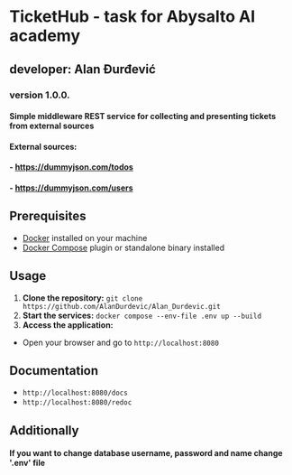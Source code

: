 # TicketHub - task for Abysalto AI academy
## developer: Alan Đurđević
### version 1.0.0.

#### Simple middleware REST service for collecting and presenting tickets from external sources
#### External sources:
#### - https://dummyjson.com/todos
#### - https://dummyjson.com/users

## Prerequisites
- [Docker](https://www.docker.com/) installed on your machine
- [Docker Compose](https://docs.docker.com/compose/) plugin or standalone binary installed

## Usage

1. **Clone the repository:** `git clone https://github.com/AlanDurdevic/Alan_Durdevic.git`
2. **Start the services:** `docker compose --env-file .env up --build`
3. **Access the application:**
- Open your browser and go to `http://localhost:8080`

## Documentation
- `http://localhost:8080/docs`
- `http://localhost:8080/redoc`

## Additionally
#### If you want to change database username, password and name change '.env' file